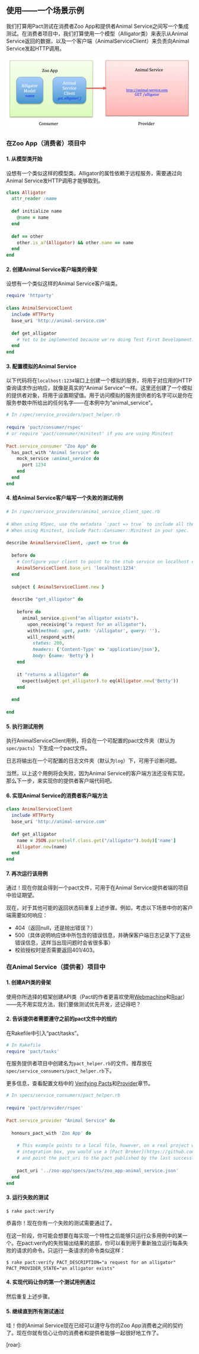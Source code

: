 ## 使用——一个场景示例

我们打算用Pact测试在消费者Zoo App和提供者Animal Service之间写一个集成测试。在消费者项目中，我们打算使用一个模型（Alligator类）来表示从Animal Service返回的数据，以及一个客户端（AnimalServiceClient）来负责向Animal Service发起HTTP调用。

![Example](../media/zoo_app-animal_service.png)

### 在Zoo App（消费者）项目中

#### 1. 从模型类开始

设想有一个类似这样的模型类。Alligator的属性依赖于远程服务，需要通过向Animal Service发HTTP调用才能够取到。

```ruby
class Alligator
  attr_reader :name

  def initialize name
    @name = name
  end

  def == other
    other.is_a?(Alligator) && other.name == name
  end
end
```

#### 2. 创建Animal Service客户端类的骨架

设想有一个类似这样的Animal Service客户端类。

```ruby
require 'httparty'

class AnimalServiceClient
  include HTTParty
  base_uri 'http://animal-service.com'

  def get_alligator
    # Yet to be implemented because we're doing Test First Development...
  end
end
```
#### 3. 配置模拟的Animal Service

以下代码将在`localhost:1234`端口上创建一个模拟的服务，将用于对应用的HTTP查询请求作出响应，就像是真实的“Animal Service”一样。这里还创建了一个模拟的提供者对象，将用于设置期望值。用于访问模拟的服务提供者的名字可以是你在服务参数中所给出的任何名字——在本例中为“animal_service”。

```ruby
# In /spec/service_providers/pact_helper.rb

require 'pact/consumer/rspec'
# or require 'pact/consumer/minitest' if you are using Minitest

Pact.service_consumer "Zoo App" do
  has_pact_with "Animal Service" do
    mock_service :animal_service do
      port 1234
    end
  end
end
```

#### 4. 给Animal Service客户端写一个失败的测试用例

```ruby
# In /spec/service_providers/animal_service_client_spec.rb

# When using RSpec, use the metadata `:pact => true` to include all the pact functionality in your spec.
# When using Minitest, include Pact::Consumer::Minitest in your spec.

describe AnimalServiceClient, :pact => true do

  before do
    # Configure your client to point to the stub service on localhost using the port you have specified
    AnimalServiceClient.base_uri 'localhost:1234'
  end

  subject { AnimalServiceClient.new }

  describe "get_alligator" do

    before do
      animal_service.given("an alligator exists").
        upon_receiving("a request for an alligator").
        with(method: :get, path: '/alligator', query: '').
        will_respond_with(
          status: 200,
          headers: {'Content-Type' => 'application/json'},
          body: {name: 'Betty'} )
    end

    it "returns a alligator" do
      expect(subject.get_alligator).to eq(Alligator.new('Betty'))
    end

  end

end
```

#### 5. 执行测试用例

执行AnimalServiceClient用例，将会在一个可配置的pact文件夹（默认为`spec/pacts`）下生成一个pact文件。

日志将输出在一个可配置的日志文件夹（默认为`log`）下，可用于诊断问题。

当然，以上这个用例将会失败，因为Animal Service的客户端方法还没有实现，那么下一步，来实现你的提供者客户端代码吧。

#### 6. 实现Animal Service的消费者客户端方法

```ruby
class AnimalServiceClient
  include HTTParty
  base_uri 'http://animal-service.com'

  def get_alligator
    name = JSON.parse(self.class.get("/alligator").body)['name']
    Alligator.new(name)
  end
end
```

#### 7. 再次运行该用例

通过！现在你就会得到一个pact文件，可用于在Animal Service提供者端的项目中验证期望。

现在，对于其他可能的返回状态码重复上述步骤。例如，考虑以下场景中你的客户端需要如何响应：

* 404（返回null，还是抛出错误？）
* 500（具体说明响应体中所包含的错误信息，并确保客户端日志记录下了这些错误信息，这样当出现问题时会省很多事）
* 校验授权时是否需要返回401/403。

### 在Animal Service（提供者）项目中

#### 1. 创建API类的骨架

使用你所选择的框架创建API类（Pact的作者更喜欢使用[Webmachine](https://github.com/webmachine/webmachine)和[Roar](https://github.com/trailblazer/roar)）——先不用实现方法，我们要做测试优先开发，还记得吧？

#### 2. 告诉提供者需要遵守之前的pact文件中的规约

在Rakefile中引入“pact/tasks”。

```ruby
# In Rakefile
require 'pact/tasks'
```

在服务提供者项目中创建名为`pact_helper.rb`的文件。推荐放在`spec/service_consumers/pact_helper.rb`下。

更多信息，查看配置文档中的 [Verifying Pacts](https://github.com/realestate-com-au/pact/wiki/Verifying-pacts)和[Provider](documentation/configuration.md#provider)章节。

```ruby
# In specs/service_consumers/pact_helper.rb

require 'pact/provider/rspec'

Pact.service_provider "Animal Service" do

  honours_pact_with 'Zoo App' do

    # This example points to a local file, however, on a real project with a continuous
    # integration box, you would use a [Pact Broker](https://github.com/bethesque/pact_broker) or publish your pacts as artifacts,
    # and point the pact_uri to the pact published by the last successful build.

    pact_uri '../zoo-app/specs/pacts/zoo_app-animal_service.json'
  end
end
```

#### 3. 运行失败的测试

    $ rake pact:verify
恭喜你！现在你有一个失败的测试需要通过了。

在这一阶段，你可能会想要在每实现一个特性之后能够只运行众多用例中的某一个。在pact:verify的失败输出结果的底部，你可以看到用于重新独立运行每条失败的请求的命令。只运行一条请求的命令类似这样：

    $ rake pact:verify PACT_DESCRIPTION="a request for an alligator" PACT_PROVIDER_STATE="an alligator exists"

#### 4. 实现代码让你的第一个测试用例通过

然后重复上述步骤。

#### 5. 继续直到所有测试通过

哇！你的Animal Service现在已经可以遵守与你的Zoo App消费者之间的契约了。现在你就有信心让你的消费者和提供者能够一起很好地工作了。

[roar]: 